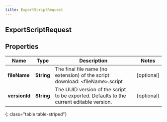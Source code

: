 ```yaml
---
title: ExportScriptRequest
---
```

## ExportScriptRequest


## Properties

| Name | Type | Description | Notes |
| ------------ | ------------- | ------------- | ------------- |
| **fileName** | <!----><!---->**String**<!----> | The final file name (no extension) of the script download: &lt;fileName&gt;.script |  [optional] |
| **versionId** | <!----><!---->**String**<!----> | The UUID version of the script to be exported.  Defaults to the current editable version. |  [optional] |
{: class="table table-striped"}




